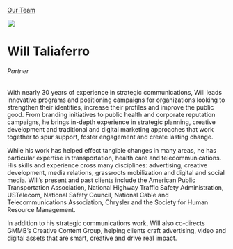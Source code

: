 





[Our Team](/who-we-are/team/)


![](data:image/gif;base64,R0lGODlhAQABAAAAACH5BAEKAAEALAAAAAABAAEAAAICTAEAOw==)![](https://www.gmmb.com/wp-content/uploads/2020/11/Will-Taliaferro-new-468x468.jpg)


Will Taliaferro
===============


###### Partner


With nearly 30 years of experience in strategic communications, Will leads innovative programs and positioning campaigns for organizations looking to strengthen their identities, increase their profiles and improve the public good. From branding initiatives to public health and corporate reputation campaigns, he brings in-depth experience in strategic planning, creative development and traditional and digital marketing approaches that work together to spur support, foster engagement and create lasting change.


While his work has helped effect tangible changes in many areas, he has particular expertise in transportation, health care and telecommunications. His skills and experience cross many disciplines: advertising, creative development, media relations, grassroots mobilization and digital and social media. Will’s present and past clients include the American Public Transportation Association, National Highway Traffic Safety Administration, USTelecom, National Safety Council, National Cable and Telecommunications Association, Chrysler and the Society for Human Resource Management.


In addition to his strategic communications work, Will also co-directs GMMB’s Creative Content Group, helping clients craft advertising, video and digital assets that are smart, creative and drive real impact.











